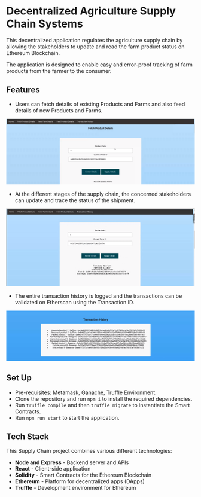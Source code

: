 # Decentralized Agriculture Supply Chain Systems

This decentralized application regulates the agriculture supply chain by allowing the stakeholders to update and read the farm product status on Ethereum Blockchain.

The application is designed to enable easy and error-proof tracking of farm products from the farmer to the consumer.

## Features

- Users can fetch details of existing Products and Farms and also feed details of new Products and Farms.

![Agriculture Supply Chain DApp](./Screenshots/Fetch%20Product%20Details.png)

- At the different stages of the supply chain, the concerned stakeholders can update and trace the status of the shipment. 

![Agriculture Supply Chain DApp](./Screenshots/TraceProduct.png)

- The entire transaction history is logged and the transactions can be validated on Etherscan using the Transaction ID.

![Agriculture Supply Chain DApp](./Screenshots/TransactionHistory.png)

## Set Up

- Pre-requisites: Metamask, Ganache, Truffle Environment.
- Clone the repository and run ```npm i``` to install the required dependencies.
- Run ```truffle compile``` and then ```truffle migrate``` to instantiate the Smart Contracts.
- Run ```npm run start``` to start the application.

## Tech Stack

This Supply Chain project combines various different technologies:

- **Node and Express** - Backend server and APIs
- **React** - Client-side application
- **Solidity** - Smart Contracts for the Ethereum Blockchain
- **Ethereum** - Platform for decentralized apps (DApps)
- **Truffle** - Development environment for Ethereum
